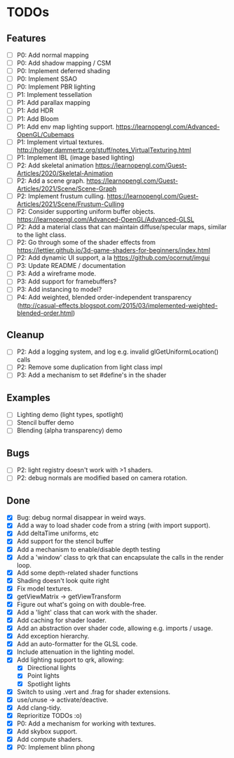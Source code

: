 # TODOs

## Features
- [ ] P0: Add normal mapping
- [ ] P0: Add shadow mapping / CSM
- [ ] P0: Implement deferred shading
- [ ] P0: Implement SSAO
- [ ] P0: Implement PBR lighting
- [ ] P1: Implement tessellation
- [ ] P1: Add parallax mapping
- [ ] P1: Add HDR
- [ ] P1: Add Bloom
- [ ] P1: Add env map lighting support. https://learnopengl.com/Advanced-OpenGL/Cubemaps
- [ ] P1: Implement virtual textures. http://holger.dammertz.org/stuff/notes_VirtualTexturing.html
- [ ] P1: Implement IBL (image based lighting)
- [ ] P2: Add skeletal animation https://learnopengl.com/Guest-Articles/2020/Skeletal-Animation
- [ ] P2: Add a scene graph. https://learnopengl.com/Guest-Articles/2021/Scene/Scene-Graph
- [ ] P2: Implement frustum culling. https://learnopengl.com/Guest-Articles/2021/Scene/Frustum-Culling
- [ ] P2: Consider supporting uniform buffer objects. https://learnopengl.com/Advanced-OpenGL/Advanced-GLSL
- [ ] P2: Add a material class that can maintain diffuse/specular maps, similar to the light class.
- [ ] P2: Go through some of the shader effects from https://lettier.github.io/3d-game-shaders-for-beginners/index.html
- [ ] P2: Add dynamic UI support, a la https://github.com/ocornut/imgui
- [ ] P3: Update README / documentation
- [ ] P3: Add a wireframe mode.
- [ ] P3: Add support for framebuffers?
- [ ] P3: Add instancing to model?
- [ ] P4: Add weighted, blended order-independent transparency (http://casual-effects.blogspot.com/2015/03/implemented-weighted-blended-order.html)

## Cleanup
- [ ] P2: Add a logging system, and log e.g. invalid glGetUniformLocation() calls
- [ ] P2: Remove some duplication from light class impl
- [ ] P3: Add a mechanism to set #define's in the shader

## Examples
- [ ] Lighting demo (light types, spotlight)
- [ ] Stencil buffer demo
- [ ] Blending (alpha transparency) demo

## Bugs
- [ ] P2: light registry doesn't work with >1 shaders.
- [ ] P2: debug normals are modified based on camera rotation.

## Done
- [x] Bug: debug normal disappear in weird ways.
- [x] Add a way to load shader code from a string (with import support).
- [x] Add deltaTime uniforms, etc
- [x] Add support for the stencil buffer
- [x] Add a mechanism to enable/disable depth testing
- [x] Add a 'window' class to qrk that can encapsulate the calls in the render loop.
- [x] Add some depth-related shader functions
- [x] Shading doesn't look quite right
- [x] Fix model textures.
- [x] getViewMatrix -> getViewTransform
- [x] Figure out what's going on with double-free.
- [x] Add a 'light' class that can work with the shader.
- [x] Add caching for shader loader.
- [x] Add an abstraction over shader code, allowing e.g. imports / usage.
- [x] Add exception hierarchy.
- [x] Add an auto-formatter for the GLSL code.
- [x] Include attenuation in the lighting model.
- [x] Add lighting support to qrk, allowing:
  - [x] Directional lights
  - [x] Point lights
  - [x] Spotlight lights
- [x] Switch to using .vert and .frag for shader extensions.
- [x] use/unuse -> activate/deactive.
- [x] Add clang-tidy.
- [x] Reprioritize TODOs :o)
- [x] P0: Add a mechanism for working with textures.
- [x] Add skybox support.
- [x] Add compute shaders.
- [x] P0: Implement blinn phong
